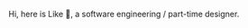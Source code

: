 <!-- ![info](https://github-readme-stats.vercel.app/api?username=ekilzen&hide_title=true&show_icons=true&theme=onedark) -->

<!-- [![wakatime](https://github-readme-stats.vercel.app/api/wakatime?username=ekil&layout=compact&theme=onedark&langs_count=6)](https://wakatime.com/@ekil) -->

<!-- ![lang](https://github-readme-stats.vercel.app/api/top-langs/?username=ekil1100&layout=compact&theme=onedark&langs_count=6) -->

<!-- <image style="transform: scale(0.7)" src="https://wakatime.com/share/@ekil/054f58e3-d56e-429d-8ae9-e04259a1d24b.svg" /> -->

Hi, here is Like 👋, a software engineering / part-time designer.
